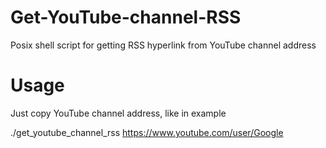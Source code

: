 # Get-YouTube-channel-RSS
Posix shell script for getting RSS hyperlink from YouTube channel address

# Usage
Just copy YouTube channel address, like in example

./get_youtube_channel_rss https://www.youtube.com/user/Google